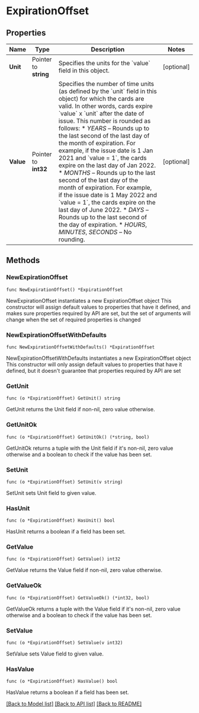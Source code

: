 # ExpirationOffset

## Properties

Name | Type | Description | Notes
------------ | ------------- | ------------- | -------------
**Unit** | Pointer to **string** | Specifies the units for the &#x60;value&#x60; field in this object. | [optional] 
**Value** | Pointer to **int32** | Specifies the number of time units (as defined by the &#x60;unit&#x60; field in this object) for which the cards are valid. In other words, cards expire &#x60;value&#x60; x &#x60;unit&#x60; after the date of issue.  This number is rounded as follows:  * *YEARS* – Rounds up to the last second of the last day of the month of expiration. For example, if the issue date is 1 Jan 2021 and &#x60;value &#x3D; 1&#x60;, the cards expire on the last day of Jan 2022.  * *MONTHS* – Rounds up to the last second of the last day of the month of expiration. For example, if the issue date is 1 May 2022 and &#x60;value &#x3D; 1&#x60;, the cards expire on the last day of June 2022.  * *DAYS* – Rounds up to the last second of the day of expiration.  * *HOURS*, *MINUTES*, *SECONDS* – No rounding. | [optional] 

## Methods

### NewExpirationOffset

`func NewExpirationOffset() *ExpirationOffset`

NewExpirationOffset instantiates a new ExpirationOffset object
This constructor will assign default values to properties that have it defined,
and makes sure properties required by API are set, but the set of arguments
will change when the set of required properties is changed

### NewExpirationOffsetWithDefaults

`func NewExpirationOffsetWithDefaults() *ExpirationOffset`

NewExpirationOffsetWithDefaults instantiates a new ExpirationOffset object
This constructor will only assign default values to properties that have it defined,
but it doesn't guarantee that properties required by API are set

### GetUnit

`func (o *ExpirationOffset) GetUnit() string`

GetUnit returns the Unit field if non-nil, zero value otherwise.

### GetUnitOk

`func (o *ExpirationOffset) GetUnitOk() (*string, bool)`

GetUnitOk returns a tuple with the Unit field if it's non-nil, zero value otherwise
and a boolean to check if the value has been set.

### SetUnit

`func (o *ExpirationOffset) SetUnit(v string)`

SetUnit sets Unit field to given value.

### HasUnit

`func (o *ExpirationOffset) HasUnit() bool`

HasUnit returns a boolean if a field has been set.

### GetValue

`func (o *ExpirationOffset) GetValue() int32`

GetValue returns the Value field if non-nil, zero value otherwise.

### GetValueOk

`func (o *ExpirationOffset) GetValueOk() (*int32, bool)`

GetValueOk returns a tuple with the Value field if it's non-nil, zero value otherwise
and a boolean to check if the value has been set.

### SetValue

`func (o *ExpirationOffset) SetValue(v int32)`

SetValue sets Value field to given value.

### HasValue

`func (o *ExpirationOffset) HasValue() bool`

HasValue returns a boolean if a field has been set.


[[Back to Model list]](../README.md#documentation-for-models) [[Back to API list]](../README.md#documentation-for-api-endpoints) [[Back to README]](../README.md)


